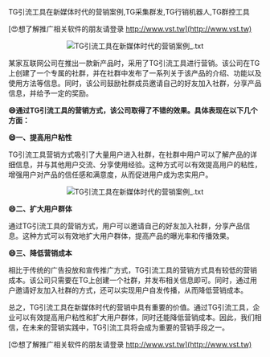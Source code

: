 TG引流工具在新媒体时代的营销案例,TG采集群发,TG行销机器人,TG群控工具

[😍想了解推广相关软件的朋友请登录 http://www.vst.tw](http://www.vst.tw)

 <center><img src="https://vst.tw/MP4/tuiguang/png/5.png" alt="TG引流工具在新媒体时代的营销案例_.txt"></center>

某家互联网公司在推出一款新产品时，采用了TG引流工具进行营销。该公司在TG上创建了一个专属的社群，并在社群中发布了一系列关于该产品的介绍、功能以及使用方法等信息。同时，该公司鼓励社群成员邀请自己的好友加入社群，分享产品信息，并给予一定的奖励。

**😄通过TG引流工具的营销方式，该公司取得了不错的效果。具体表现在以下几个方面：**

**😄一、提高用户粘性**

TG引流工具营销方式吸引了大量用户进入社群，在社群中用户可以了解产品的详细信息，并与其他用户交流、分享使用经验。这种方式可以有效提高用户的粘性，增强用户对产品的信任感和满意度，从而促进用户成为忠实用户。

 <center><img src="https://vst.tw/MP4/tuiguang/png/4.png" alt="TG引流工具在新媒体时代的营销案例_.txt"></center>

**😄二、扩大用户群体**

通过TG引流工具的营销方式，用户可以邀请自己的好友加入社群，分享产品信息。这种方式可以有效地扩大用户群体，提高产品的曝光率和传播效果。

**😄三、降低营销成本**

相比于传统的广告投放和宣传推广方式，TG引流工具的营销方式具有较低的营销成本。该公司只需要在TG上创建一个社群，并发布相关信息即可。同时，通过用户邀请好友加入社群的方式，还可以实现用户自发传播，从而降低营销成本。

总之，TG引流工具在新媒体时代的营销中具有重要的价值。通过TG引流工具，企业可以有效提高用户粘性和扩大用户群体，同时还能降低营销成本。因此，我们相信，在未来的营销实践中，TG引流工具将会成为重要的营销手段之一。

[😍想了解推广相关软件的朋友请登录 http://www.vst.tw](http://www.vst.tw)



